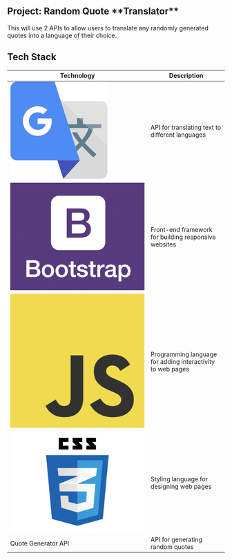 
<section>
	<h2>Project: Random Quote **Translator**</h2>
	<p>This will use 2 APIs to allow users to translate any randomly generated quotes into a language of their choice.</p>
</section>


  <section>
	<h2>Tech Stack</h2>
  </section>
  <table>
    <thead>
      <tr>
        <th>Technology</th>
        <th>Description</th>
      </tr>
    </thead>
    <tbody>
      <tr>
        <td><img src="google_translate_api.png" alt="Google Translate API"></td>
        <td>API for translating text to different languages</td>
      </tr>
      <tr>
        <td><img src="bootstrap-logo.png" alt="Bootstrap"></td>
        <td>Front-end framework for building responsive websites</td>
      </tr>
      <tr>
        <td><img src="JavaScript-logo.png" alt="JavaScript"></td>
        <td>Programming language for adding interactivity to web pages</td>
      </tr>
      <tr>
        <td><img src="css_3_logo.png" alt="CSS"></td>
        <td>Styling language for designing web pages</td>
      </tr>
      <tr>
        <td>Quote Generator API</td>
        <td>API for generating random quotes</td>
      </tr>
    </tbody>
  </table>
